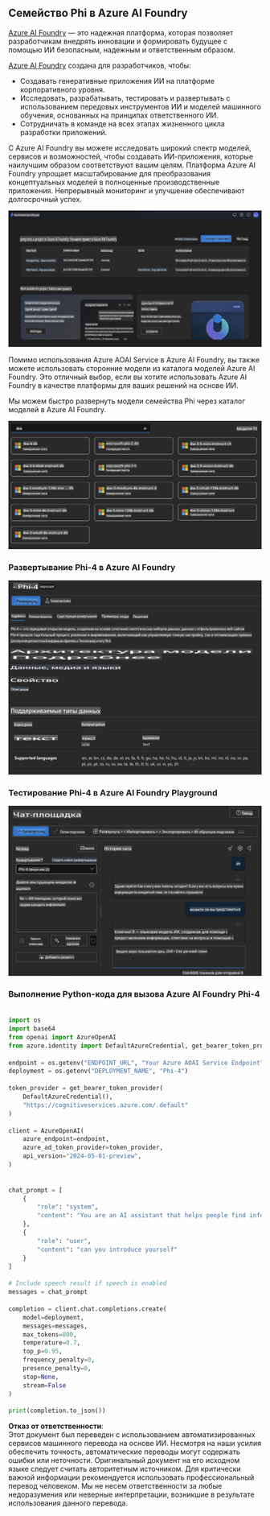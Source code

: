 ## Семейство Phi в Azure AI Foundry

[Azure AI Foundry](https://ai.azure.com) — это надежная платформа, которая позволяет разработчикам внедрять инновации и формировать будущее с помощью ИИ безопасным, надежным и ответственным образом.

[Azure AI Foundry](https://ai.azure.com) создана для разработчиков, чтобы:

- Создавать генеративные приложения ИИ на платформе корпоративного уровня.
- Исследовать, разрабатывать, тестировать и развертывать с использованием передовых инструментов ИИ и моделей машинного обучения, основанных на принципах ответственного ИИ.
- Сотрудничать в команде на всех этапах жизненного цикла разработки приложений.

С Azure AI Foundry вы можете исследовать широкий спектр моделей, сервисов и возможностей, чтобы создавать ИИ-приложения, которые наилучшим образом соответствуют вашим целям. Платформа Azure AI Foundry упрощает масштабирование для преобразования концептуальных моделей в полноценные производственные приложения. Непрерывный мониторинг и улучшение обеспечивают долгосрочный успех.

![portal](../../../../../translated_images/AIFoundryPorral.68f0acc7d5f47991d90f78fd199beb1123941bba27c39effe55ebfc1d07f114c.ru.png)

Помимо использования Azure AOAI Service в Azure AI Foundry, вы также можете использовать сторонние модели из каталога моделей Azure AI Foundry. Это отличный выбор, если вы хотите использовать Azure AI Foundry в качестве платформы для ваших решений на основе ИИ.

Мы можем быстро развернуть модели семейства Phi через каталог моделей в Azure AI Foundry.

![ModelCatalog](../../../../../translated_images/AIFoundryModelCatalog.65aadf44c7a47e16a745104efa3ca2b49580c7be190f901a3da6d6533fc37b07.ru.png)

### **Развертывание Phi-4 в Azure AI Foundry**

![Phi4](../../../../../translated_images/AIFoundryPhi4.dd27d994739126af80d23e8ec9d3bfd7e6b518d3993aa729fdd4c26e1add8d35.ru.png)

### **Тестирование Phi-4 в Azure AI Foundry Playground**

![Playground](../../../../../translated_images/AIFoundryPlayground.11365174557f8eac71ce4d439d344dd767a1b04701e9ffe73642feefb099188d.ru.png)

### **Выполнение Python-кода для вызова Azure AI Foundry Phi-4**

```python

import os  
import base64
from openai import AzureOpenAI  
from azure.identity import DefaultAzureCredential, get_bearer_token_provider  
        
endpoint = os.getenv("ENDPOINT_URL", "Your Azure AOAI Service Endpoint")  
deployment = os.getenv("DEPLOYMENT_NAME", "Phi-4")  
      
token_provider = get_bearer_token_provider(  
    DefaultAzureCredential(),  
    "https://cognitiveservices.azure.com/.default"  
)  
  
client = AzureOpenAI(  
    azure_endpoint=endpoint,  
    azure_ad_token_provider=token_provider,  
    api_version="2024-05-01-preview",  
)  
  

chat_prompt = [
    {
        "role": "system",
        "content": "You are an AI assistant that helps people find information."
    },
    {
        "role": "user",
        "content": "can you introduce yourself"
    }
] 
    
# Include speech result if speech is enabled  
messages = chat_prompt 

completion = client.chat.completions.create(  
    model=deployment,  
    messages=messages,
    max_tokens=800,  
    temperature=0.7,  
    top_p=0.95,  
    frequency_penalty=0,  
    presence_penalty=0,
    stop=None,  
    stream=False  
)  
  
print(completion.to_json())  

```

**Отказ от ответственности**:  
Этот документ был переведен с использованием автоматизированных сервисов машинного перевода на основе ИИ. Несмотря на наши усилия обеспечить точность, автоматические переводы могут содержать ошибки или неточности. Оригинальный документ на его исходном языке следует считать авторитетным источником. Для критически важной информации рекомендуется использовать профессиональный перевод человеком. Мы не несем ответственности за любые недоразумения или неверные интерпретации, возникшие в результате использования данного перевода.